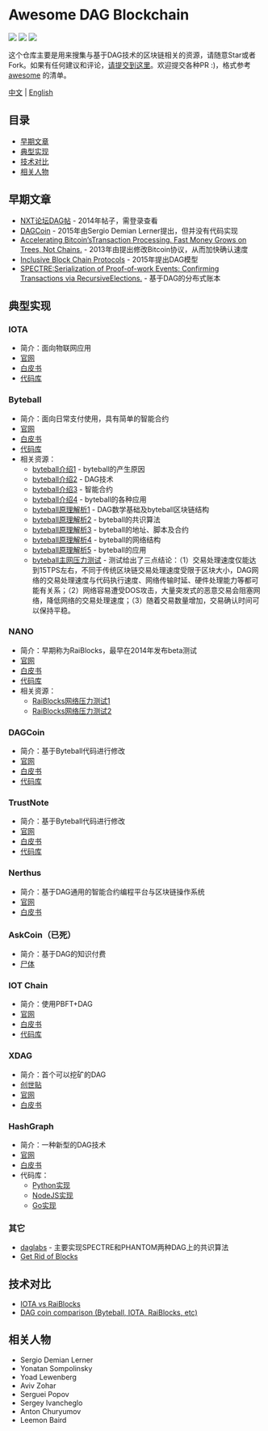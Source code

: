 # Awesome DAG Blockchain

[![](https://camo.githubusercontent.com/13c4e50d88df7178ae1882a203ed57b641674f94/68747470733a2f2f63646e2e7261776769742e636f6d2f73696e647265736f726875732f617765736f6d652f643733303566333864323966656437386661383536353265336136336531353464643865383832392f6d656469612f62616467652e737667)](https://github.com/sindresorhus/awesome)
[![](https://camo.githubusercontent.com/cb8cb80af654f3dae14a4aa62e44bf62f16953d6/68747470733a2f2f6a617977636a6c6f76652e6769746875622e696f2f73622f6c616e672f6368696e6573652e737667)](README.md)
[![](https://camo.githubusercontent.com/15a53d5ec5d896319068168a27da0203156bbdb9/68747470733a2f2f6a617977636a6c6f76652e6769746875622e696f2f73622f6c616e672f656e676c6973682e737667)](README-en.md)

这个仓库主要是用来搜集与基于DAG技术的区块链相关的资源，请随意Star或者Fork。如果有任何建议和评论，[请提交到这里](https://github.com/guantau/Awesome-DAG-Blockchain/issues)。欢迎提交各种PR :)，格式参考 [awesome](https://github.com/sindresorhus/awesome) 的清单。

[中文](README.md) | [English](README-en.md)

## 目录

+ [早期文章](#早期文章)
+ [典型实现](#典型实现)
+ [技术对比](#技术对比)
+ [相关人物](相关人物)




## 早期文章

+ [NXT论坛DAG帖](https://nxtforum.org/proof-of-stake-algorithm/dag-a-generalized-blockchain/) - 2014年帖子，需登录查看
+ [DAGCoin](https://bitslog.files.wordpress.com/2015/09/dagcoin-v41.pdf) - 2015年由Sergio Demian Lerner提出，但并没有代码实现
+ [Accelerating Bitcoin’sTransaction Processing. Fast Money Grows on Trees, Not Chains.](https://eprint.iacr.org/2013/881.pdf) - 2013年由提出修改Bitcoin协议，从而加快确认速度
+ [Inclusive Block Chain Protocols](http://www.cs.huji.ac.il/~avivz/pubs/15/inclusive_btc.pdf) - 2015年提出DAG模型
+ [SPECTRE:Serialization of Proof-of-work Events: Confirming Transactions via RecursiveElections.](https://eprint.iacr.org/2016/1159.pdf) - 基于DAG的分布式账本



## 典型实现

### IOTA

+ 简介：面向物联网应用
+ [官网](https://iota.org/)
+ [白皮书](https://iota.org/IOTA_Whitepaper.pdf)
+ [代码库](https://github.com/iotaledger)

### Byteball

+ 简介：面向日常支付使用，具有简单的智能合约
+ [官网](http://byteball.org/)
+ [白皮书](https://byteball.org/Byteball.pdf)
+ [代码库](https://github.com/byteball)
+ 相关资源：
  + [byteball介绍1](https://medium.com/@Suirelav/introduction-to-byteball-part-1-why-ab3ff6a7a8f2) - byteball的产生原因
  + [byteball介绍2](https://medium.com/@Suirelav/introduction-to-byteball-part-2-the-dag-ce84ca4c4e01) - DAG技术
  + [byteball介绍3](https://medium.com/@Suirelav/introduction-to-byteball-part-3-smart-contracts-81efa010a0b3) - 智能合约
  + [byteball介绍4](https://medium.com/@Suirelav/introduction-to-byteball-part-4-adoption-ff37d87615c9) - byteball的各种应用
  + [byteball原理解析1](http://blog.guantau.com/2017/12/14/byteball1/) - DAG数学基础及byteball区块链结构
  + [byteball原理解析2](http://blog.guantau.com/2017/12/19/byteball2/) - byteball的共识算法
  + [byteball原理解析3](http://blog.guantau.com/2018/01/19/byteball3/) - byteball的地址、脚本及合约
  + [byteball原理解析4](http://blog.guantau.com/2018/01/26/byteball4/) - byteball的网络结构
  + [byteball原理解析5](http://blog.guantau.com/2018/01/30/byteball5/) - byteball的应用
  + [byteball主网压力测试](https://blog.goodaudience.com/byteball-main-net-under-stress-test-c131ba85b72b) - 测试给出了三点结论：（1）交易处理速度仅能达到15TPS左右，不同于传统区块链交易处理速度受限于区块大小，DAG网络的交易处理速度与代码执行速度、网络传输时延、硬件处理能力等都可能有关系；（2）网络容易遭受DOS攻击，大量突发式的恶意交易会阻塞网络，降低网络的交易处理速度；（3）随着交易数量增加，交易确认时间可以保持平稳。

### NANO

+ 简介：早期称为RaiBlocks，最早在2014年发布beta测试
+ [官网](https://nano.org/)
+ [白皮书](https://nano.org/zh/whitepaper)
+ [代码库](https://github.com/nanocurrency)
+ 相关资源：
  + [RaiBlocks网络压力测试1](https://hackernoon.com/stress-testing-the-raiblocks-network-568be62fdf6d)
  + [RaiBlocks网络压力测试2](https://medium.com/@bnp117/stress-testing-the-raiblocks-network-part-ii-def83653b21f)

### DAGCoin

+ 简介：基于Byteball代码进行修改
+ [官网](https://dagcoin.org/)
+ [白皮书](https://dagcoin.org/whitepaper.pdf)
+ [代码库](https://github.com/dagcoin/)

### TrustNote

- 简介：基于Byteball代码进行修改
- [官网](https://trustnote.org/)
- [白皮书](https://trustnote.org/TrustNote-WhitePaper.pdf)
- [代码库](https://github.com/trustnote)

### Nerthus

- 简介：基于DAG通用的智能合约编程平台与区块链操作系统
- [官网](http://nerthus.io/)
- [白皮书](http://nerthus.io/static/downfile/NerthusWhitePageV0.0.2.pdf)

### AskCoin（已死）

- 简介：基于DAG的知识付费
- [尸体](https://blog.askcoin.org/askcoin-in-one-page-f284bb3d9b42)

### IOT Chain

- 简介：使用PBFT+DAG
- [官网](https://iotchain.io/)
- [白皮书](https://iotchain.io/whitepaper/ITCWHITEPAPER.pdf)
- [代码库](https://github.com/IoTChainCode)

### XDAG

- 简介：首个可以挖矿的DAG
- [创世贴](https://bitcointalk.org/index.php?topic=2552368.0)
- [官网](http://xdag.io/)
- [白皮书](https://docs.google.com/document/d/1ruNpTVghy0Xsb8gOa-8sYG58GHU_ibeGnwJi2h0TTnA/edit)

### HashGraph

+ 简介：一种新型的DAG技术
+ [官网](https://hashgraph.com/)
+ [白皮书](https://www.swirlds.com/downloads/SWIRLDS-TR-2016-01.pdf)
+ 代码库：
  + [Python实现](https://github.com/Lapin0t/py-swirld)
  + [NodeJS实现](https://github.com/TheCallSign/hashgraph)
  + [Go实现](https://github.com/babbleio/babble)

### 其它

+ [daglabs](https://www.daglabs.com/) - 主要实现SPECTRE和PHANTOM两种DAG上的共识算法
+ [Get Rid of Blocks](http://slides.com/davidvorick/braids)




## 技术对比

+ [IOTA vs RaiBlocks](https://hackernoon.com/iota-vs-raiblocks-413679bb4c3e)
+ [DAG coin comparison (Byteball, IOTA, RaiBlocks, etc)](https://web.archive.org/web/20171211100146/https://www.reddit.com/r/CryptoCurrency/comments/7iv20r/dag_coin_comparison_byteball_iota_raiblocks_etc/)




## 相关人物

+ Sergio Demian Lerner
+ Yonatan Sompolinsky
+ Yoad Lewenberg
+ Aviv Zohar
+ Serguei Popov
+ Sergey Ivancheglo
+ Anton Churyumov
+ Leemon Baird

